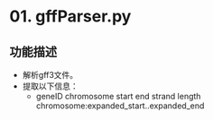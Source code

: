 # 01. gffParser.py
## 功能描述
- 解析gff3文件。
- 提取以下信息：
  - geneID  chromosome  start  end  strand  length  chromosome:expanded_start..expanded_end
